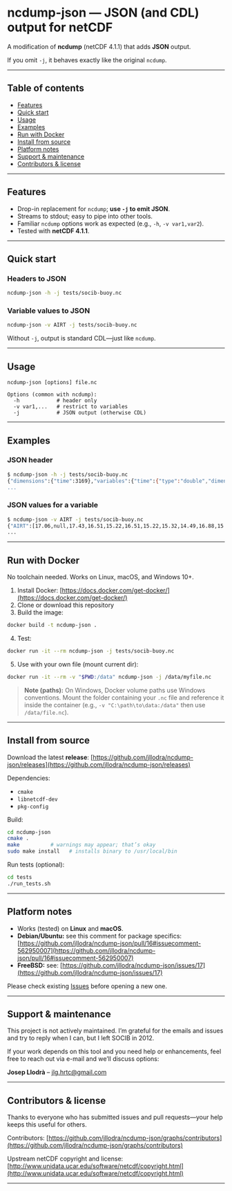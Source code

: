 # ncdump-json — JSON (and CDL) output for netCDF

A modification of **ncdump** (netCDF 4.1.1) that adds **JSON** output.

If you omit `-j`, it behaves exactly like the original `ncdump`.

---

## Table of contents

* [Features](#features)
* [Quick start](#quick-start)
* [Usage](#usage)
* [Examples](#examples)
* [Run with Docker](#run-with-docker)
* [Install from source](#install-from-source)
* [Platform notes](#platform-notes)
* [Support & maintenance](#support--maintenance)
* [Contributors & license](#contributors--license)

---

## Features

* Drop-in replacement for `ncdump`; **use `-j` to emit JSON**.
* Streams to stdout; easy to pipe into other tools.
* Familiar `ncdump` options work as expected (e.g., `-h`, `-v var1,var2`).
* Tested with **netCDF 4.1.1**.

---

## Quick start

### Headers to JSON

```bash
ncdump-json -h -j tests/socib-buoy.nc
```

### Variable values to JSON

```bash
ncdump-json -v AIRT -j tests/socib-buoy.nc
```

Without `-j`, output is standard CDL—just like `ncdump`.

---

## Usage

```text
ncdump-json [options] file.nc

Options (common with ncdump):
  -h            # header only
  -v var1,...   # restrict to variables
  -j            # JSON output (otherwise CDL)
```

---

## Examples

### JSON header

```bash
$ ncdump-json -h -j tests/socib-buoy.nc
{"dimensions":{"time":3169},"variables":{"time":{"type":"double","dimensions":["time"],"attributes":{"standard_name":"time","units":"seconds since 1970-01-01 00:00:00","long_name":"time","_FillValue":-99999.9000000000,"axis":"T","calendar":"gregorian"}},"AIRT":{"type":"double","dimensions":["time"],"attributes":{"standard_name":"air_temperature","units":"C","long_name":"air temperature","_FillValue":-99999.9000000000,"coordinates":"time","valid_min":-15.0000000000000,"valid_max":45.0000000000000,"original_units":"C","observation_type":"measured","precision":"0.01"}},"QC_AIRT":{"type":"byte","dimensions":["time"],"attributes":{"long_name":"quality flag for air_temperature","quality_control_convention":"SOCIB Quality control Data Protocol","valid_min":0,"valid_max":9,"_FillValue":10,"flag_values":[0,1,4,9],"flag_meanings":"no_qc_performed good_data bad_data
...
```

### JSON values for a variable

```bash
$ ncdump-json -v AIRT -j tests/socib-buoy.nc
{"AIRT":[17.06,null,17.43,16.51,15.22,16.51,15.22,15.32,14.49,16.88,15.96,16.14,15.77,16.6,15.78,16.6,16.05,15.96,16.51,16.97,17.06,15.41,14.95,14.58,14.95,14.03,14.31,14.03,13.21,13.02,13.21,13.02,12.75,12.48,12.29,12.2,11.84,11.75,11.93,11.75,11.2,11.02,11.02,11.02,10.65,10.47,10.65,10.47,10.2,10.02,10.02,9.93,9.75,9.65,9.56,9.65,9.47,9.2,9.11,9.11,9.11,9.29,9.29,9.2,9.11,9.11,8.57,8.84,8.75,8.57,8.66,8.57,9.02,8.75,9.02,9.29,9.11,9.47,9.11,8.93,8.57,8.48,8.3,8.39,8.3,8.21,7.93,8.21,7.93,8.39,7.93,8.39,8.57,8.39,8.48,8.57,8.3,8.3,8.21,8.39,8.21,8.75,9.2,9.47,9.75,9.47,9.56,9.65,9.56,9.56,9.47,9.56
...
```

---

## Run with Docker

No toolchain needed. Works on Linux, macOS, and Windows 10+.

1. Install Docker: [https://docs.docker.com/get-docker/](https://docs.docker.com/get-docker/)
2. Clone or download this repository
3. Build the image:

```bash
docker build -t ncdump-json .
```

4. Test:

```bash
docker run -it --rm ncdump-json -j tests/socib-buoy.nc
```

5. Use with your own file (mount current dir):

```bash
docker run -it --rm -v "$PWD:/data" ncdump-json -j /data/myfile.nc
```

> **Note (paths):** On Windows, Docker volume paths use Windows conventions. Mount the folder containing your `.nc` file and reference it inside the container (e.g., `-v "C:\path\to\data:/data"` then use `/data/file.nc`).

---

## Install from source

Download the latest **release**:
[https://github.com/jllodra/ncdump-json/releases](https://github.com/jllodra/ncdump-json/releases)

Dependencies:

* `cmake`
* `libnetcdf-dev`
* `pkg-config`

Build:

```bash
cd ncdump-json
cmake .
make          # warnings may appear; that’s okay
sudo make install   # installs binary to /usr/local/bin
```

Run tests (optional):

```bash
cd tests
./run_tests.sh
```

---

## Platform notes

* Works (tested) on **Linux** and **macOS**.
* **Debian/Ubuntu:** see this comment for package specifics:
  [https://github.com/jllodra/ncdump-json/pull/16#issuecomment-562950007](https://github.com/jllodra/ncdump-json/pull/16#issuecomment-562950007)
* **FreeBSD:** see:
  [https://github.com/jllodra/ncdump-json/issues/17](https://github.com/jllodra/ncdump-json/issues/17)

Please check existing [Issues](https://github.com/jllodra/ncdump-json/issues?utf8=✓&q=is%3Aissue) before opening a new one.

---

## Support & maintenance

This project is not actively maintained. I’m grateful for the emails and issues and try to reply when I can, but I left SOCIB in 2012.

If your work depends on this tool and you need help or enhancements, feel free to reach out via e-mail and we’ll discuss options:

**Josep Llodrà** – [jlg.hrtc@gmail.com](mailto:jlg.hrtc@gmail.com)

---

## Contributors & license

Thanks to everyone who has submitted issues and pull requests—your help keeps this useful for others.

Contributors: [https://github.com/jllodra/ncdump-json/graphs/contributors](https://github.com/jllodra/ncdump-json/graphs/contributors)

Upstream netCDF copyright and license:
[http://www.unidata.ucar.edu/software/netcdf/copyright.html](http://www.unidata.ucar.edu/software/netcdf/copyright.html)

---
